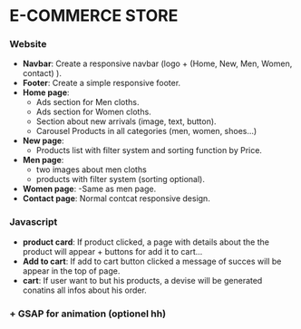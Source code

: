 # E-COMMERCE STORE 

### Website
- **Navbar**: Create a responsive navbar (logo + (Home, New, Men, Women, contact) ).
- **Footer**:  Create a simple responsive footer.
- **Home page**: 
    - Ads section for Men cloths.
    - Ads section for Women cloths.
    - Section about new arrivals (image, text, button).
    - Carousel Products in all categories (men, women, shoes...)
- **New page**:
    - Products list with filter system and sorting function by Price.
- **Men page**:
    - two images about men cloths
    - products with filter system (sorting optional).
- **Women page**: 
    -Same as men page.
- **Contact page**: Normal contcat responsive design.

### Javascript
- **product card**: If product clicked, a page with details about the the product will appear + buttons for add it to cart...
- **Add to cart**: If add to cart button clicked a message of succes will be appear in the top of page.
- **cart**: If user want to but his products, a devise will be generated conatins all infos about his order.

### + GSAP for animation (optionel hh)
